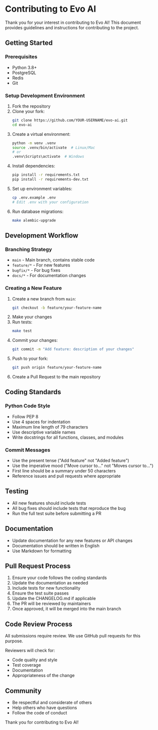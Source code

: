 # Contributing to Evo AI

Thank you for your interest in contributing to Evo AI! This document provides guidelines and instructions for contributing to the project.

## Getting Started

### Prerequisites

- Python 3.8+
- PostgreSQL
- Redis
- Git

### Setup Development Environment

1. Fork the repository
2. Clone your fork:
   ```bash
   git clone https://github.com/YOUR-USERNAME/evo-ai.git
   cd evo-ai
   ```
3. Create a virtual environment:
   ```bash
   python -m venv .venv
   source .venv/bin/activate  # Linux/Mac
   # or
   .venv\Scripts\activate  # Windows
   ```
4. Install dependencies:
   ```bash
   pip install -r requirements.txt
   pip install -r requirements-dev.txt
   ```
5. Set up environment variables:
   ```bash
   cp .env.example .env
   # Edit .env with your configuration
   ```
6. Run database migrations:
   ```bash
   make alembic-upgrade
   ```

## Development Workflow

### Branching Strategy

- `main` - Main branch, contains stable code
- `feature/*` - For new features
- `bugfix/*` - For bug fixes
- `docs/*` - For documentation changes

### Creating a New Feature

1. Create a new branch from `main`:
   ```bash
   git checkout -b feature/your-feature-name
   ```
2. Make your changes
3. Run tests:
   ```bash
   make test
   ```
4. Commit your changes:
   ```bash
   git commit -m "Add feature: description of your changes"
   ```
5. Push to your fork:
   ```bash
   git push origin feature/your-feature-name
   ```
6. Create a Pull Request to the main repository

## Coding Standards

### Python Code Style

- Follow PEP 8
- Use 4 spaces for indentation
- Maximum line length of 79 characters
- Use descriptive variable names
- Write docstrings for all functions, classes, and modules

### Commit Messages

- Use the present tense ("Add feature" not "Added feature")
- Use the imperative mood ("Move cursor to..." not "Moves cursor to...")
- First line should be a summary under 50 characters
- Reference issues and pull requests where appropriate

## Testing

- All new features should include tests
- All bug fixes should include tests that reproduce the bug
- Run the full test suite before submitting a PR

## Documentation

- Update documentation for any new features or API changes
- Documentation should be written in English
- Use Markdown for formatting

## Pull Request Process

1. Ensure your code follows the coding standards
2. Update the documentation as needed
3. Include tests for new functionality
4. Ensure the test suite passes
5. Update the CHANGELOG.md if applicable
6. The PR will be reviewed by maintainers
7. Once approved, it will be merged into the main branch

## Code Review Process

All submissions require review. We use GitHub pull requests for this purpose.

Reviewers will check for:
- Code quality and style
- Test coverage
- Documentation
- Appropriateness of the change

## Community

- Be respectful and considerate of others
- Help others who have questions
- Follow the code of conduct

Thank you for contributing to Evo AI! 